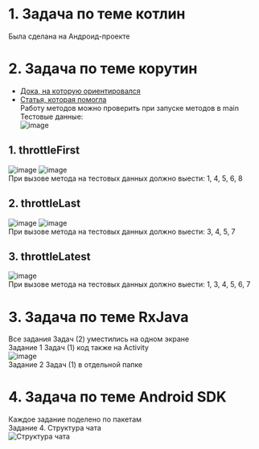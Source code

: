 # 1. Задача по теме котлин
Была сделана на Андроид-проекте
# 2. Задача по теме корутин
* [Дока, на которую ориентировался](https://reactivex.io/documentation/operators/sample.html)
* [Статья, которая помогла](https://krossovochkin.com/posts/2020_03_02_from_rxjava_to_kotlin_flow_throttling/)\
Работу методов можно проверить при запуске методов в main\
Тестовые данные:\
![image](https://github.com/user-attachments/assets/7230ab26-5ba8-4575-9044-881ea33c98fa)

## 1. throttleFirst
![image](https://github.com/user-attachments/assets/c7486ddc-532b-49e6-9af8-2bc7407b1db0)
![image](https://github.com/user-attachments/assets/e2f8cd46-6762-4b5e-9e56-15db9effaa57)\
При вызове метода на тестовых данных должно выести: 1, 4, 5, 6, 8

## 2. throttleLast
![image](https://github.com/user-attachments/assets/93179792-9a9a-4be9-8aa9-ea192229361e)
![image](https://github.com/user-attachments/assets/6ca3dce5-a40e-47e8-bd49-67cd8ed53b5d)\
При вызове метода на тестовых данных должно выести: 3, 4, 5, 7

## 3. throttleLatest
![image](https://github.com/user-attachments/assets/4e311b53-a1fc-44d9-8fb5-7db6daf7d531)\
При вызове метода на тестовых данных должно выести:  1, 3, 4, 5, 6, 7

# 3. Задача по теме RxJava
Все задания Задач (2) уместились на одном экране\
Задание 1 Задач (1) код также на Activity\
![image](https://github.com/user-attachments/assets/ad8539f6-c4d1-4d82-a9d6-5bcd0b2e65b0)\
Задание 2 Задач (1) в отдельной папке 

# 4. Задача по теме Android SDK
Каждое задание поделено по пакетам\
Задание 4. Структура чата\
![Структура чата](https://github.com/user-attachments/assets/9c0996c7-df05-4775-9ac1-deaca33fed1e)
